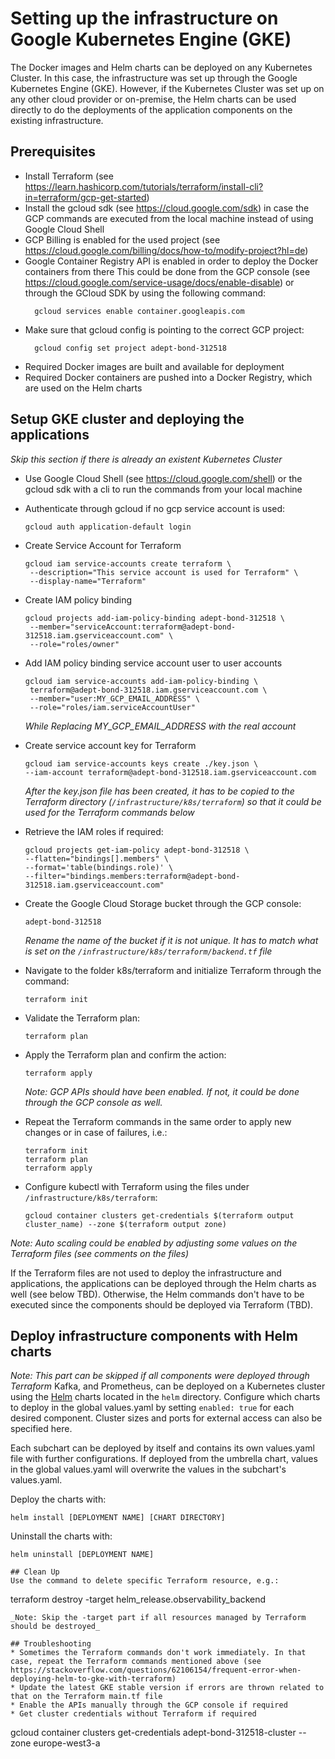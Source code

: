 # Setting up the infrastructure on Google Kubernetes Engine (GKE)

The Docker images and Helm charts can be deployed on any Kubernetes Cluster. In this case, the infrastructure was set up through the Google Kubernetes Engine (GKE).
However, if the Kubernetes Cluster was set up on any other cloud provider or on-premise, the Helm charts can be used directly to do the deployments of the application components on the existing infrastructure.

## Prerequisites

* Install Terraform (see https://learn.hashicorp.com/tutorials/terraform/install-cli?in=terraform/gcp-get-started)
* Install the gcloud sdk (see https://cloud.google.com/sdk) in case the GCP commands are executed from the local machine instead of using Google Cloud Shell
* GCP Billing is enabled for the used project (see https://cloud.google.com/billing/docs/how-to/modify-project?hl=de)
* Google Container Registry API is enabled in order to deploy the Docker containers from there
  This could be done from the GCP console (see https://cloud.google.com/service-usage/docs/enable-disable) or through the GCloud SDK by using the following command:
  ```
    gcloud services enable container.googleapis.com
  ```
* Make sure that gcloud config is pointing to the correct GCP project:
  ```
    gcloud config set project adept-bond-312518
  ```
* Required Docker images are built and available for deployment
* Required Docker containers are pushed into a Docker Registry, which are used on the Helm charts


## Setup GKE cluster and deploying the applications
_Skip this section if there is already an existent Kubernetes Cluster_
* Use Google Cloud Shell (see https://cloud.google.com/shell) or the gcloud sdk with a cli to run the commands from your local machine
* Authenticate through gcloud if no gcp service account is used:
  ```
  gcloud auth application-default login
  ```
* Create Service Account for Terraform
  ```
  gcloud iam service-accounts create terraform \
   --description="This service account is used for Terraform" \
   --display-name="Terraform"
  ```
* Create IAM policy binding
  ```
  gcloud projects add-iam-policy-binding adept-bond-312518 \
   --member="serviceAccount:terraform@adept-bond-312518.iam.gserviceaccount.com" \
   --role="roles/owner"
  ```
* Add IAM policy binding service account user to user accounts
  ```
  gcloud iam service-accounts add-iam-policy-binding \
   terraform@adept-bond-312518.iam.gserviceaccount.com \
   --member="user:MY_GCP_EMAIL_ADDRESS" \
   --role="roles/iam.serviceAccountUser"
  ```
  _While Replacing MY_GCP_EMAIL_ADDRESS with the real account_
* Create service account key for Terraform
  ```
  gcloud iam service-accounts keys create ./key.json \
  --iam-account terraform@adept-bond-312518.iam.gserviceaccount.com
  ```
  _After the key.json file has been created, it has to be copied to the Terraform directory (`/infrastructure/k8s/terraform`) so that it could be used for the Terraform commands below_
* Retrieve the IAM roles if required:
  ```
  gcloud projects get-iam-policy adept-bond-312518 \
  --flatten="bindings[].members" \
  --format='table(bindings.role)' \
  --filter="bindings.members:terraform@adept-bond-312518.iam.gserviceaccount.com"
  ```
* Create the Google Cloud Storage bucket through the GCP console:
  ```
  adept-bond-312518
  ```
  _Rename the name of the bucket if it is not unique. It has to match what is set on the `/infrastructure/k8s/terraform/backend.tf` file_

* Navigate to the folder k8s/terraform and initialize Terraform through the command:
  ```
  terraform init
  ```
* Validate the Terraform plan:
  ```
  terraform plan
  ```
* Apply the Terraform plan and confirm the action:
  ```
  terraform apply
  ```
  _Note: GCP APIs should have been enabled. If not, it could be done through the GCP console as well._
* Repeat the Terraform commands in the same order to apply new changes or in case of failures, i.e.:
  ```
  terraform init
  terraform plan
  terraform apply
  ```
* Configure kubectl with Terraform using the files under `/infrastructure/k8s/terraform`:
  ```
  gcloud container clusters get-credentials $(terraform output cluster_name) --zone $(terraform output zone)
  ```

_Note: Auto scaling could be enabled by adjusting some values on the Terraform files (see comments on the files)_ 

If the Terraform files are not used to deploy the infrastructure and applications, the applications can be deployed through the Helm charts as well (see below TBD).
Otherwise, the Helm commands don't have to be executed since the components should be deployed via Terraform (TBD).

## Deploy infrastructure components with Helm charts
_Note: This part can be skipped if all components were deployed through Terraform_
Kafka, and Prometheus, can be deployed on a Kubernetes cluster using the [Helm](https://helm.sh) charts located in the ``helm`` directory. Configure which charts to deploy in the global values.yaml by setting ``enabled: true`` for each desired component. Cluster sizes and ports for external access can also be specified here.

Each subchart can be deployed by itself and contains its own values.yaml file with further configurations. If deployed from the umbrella chart, values in the global values.yaml will overwrite the values in the subchart's values.yaml.

Deploy the charts with:
```
helm install [DEPLOYMENT NAME] [CHART DIRECTORY]
```

Uninstall the charts with:
```
helm uninstall [DEPLOYMENT NAME]

## Clean Up
Use the command to delete specific Terraform resource, e.g.:
  ```
  terraform destroy -target helm_release.observability_backend
  ```
_Note: Skip the -target part if all resources managed by Terraform should be destroyed_

## Troubleshooting
* Sometimes the Terraform commands don't work immediately. In that case, repeat the Terraform commands mentioned above (see https://stackoverflow.com/questions/62106154/frequent-error-when-deploying-helm-to-gke-with-terraform)
* Update the latest GKE stable version if errors are thrown related to that on the Terraform main.tf file
* Enable the APIs manually through the GCP console if required
* Get cluster credentials without Terraform if required
  ```
  gcloud container clusters get-credentials adept-bond-312518-cluster --zone europe-west3-a
  ```
